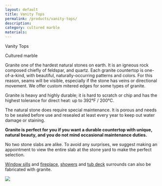 ```yaml
---
layout: default
title: Vanity Tops
permalink: /products/vanity-tops/
description:
category: cultured marble
materials:
---
```


<div class="content">

<div class="content__text">
<p class="is-first-heading h2">Vanity Tops</p>
<p class="h3">Cultured marble</p>

Granite one of the hardest natural stones on earth. It is an igneous rock composed chiefly of feldspar, and quartz. Each granite countertop is one-of-a-kind, with beautiful, naturally-occurring patterns and colors. For this reason, seams will be visible, especially if the stone has veins or directional movement. We offer custom mitered edges for some types of granite.

Granite is heavy and highly durable; it is hard to scratch or chip and has the highest tolerance for direct heat: up to 392&deg;F / 200&deg;C.

The natural stone does require special maintenance. It is porous and needs to be sealed before use and resealed at least every year to keep out water damage or staining.

**Granite is perfect for you if you want a durable countertop with unique, natural beauty, and you do not mind occasional maintenance duties.**

No two stone slabs are alike. To avoid any surprises, we suggest making an appointment to view the entire slab at the stone yard to make the perfect selection.

<a href="{{ site.url }}/products/window-sills">Window sills</a> and <a href="{{ site.url }}/products/surrounds/fireplace/">fireplace</a>, <a href="{{ site.url }}/products/surrounds/showers/">showers</a> and <a href="{{ site.url }}/products/surrounds/tub-deck/">tub deck</a> surrounds can also be fabricated with granite.

</div>

<div class="content__image fixedsticky">
<img src="{{ site.url }}/assets/images/kitchen-2.jpg">
</div>

</div>

